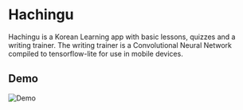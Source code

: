 # Hachingu

Hachingu is a Korean Learning app with basic lessons, quizzes and a writing trainer. The writing trainer is a Convolutional Neural Network compiled to tensorflow-lite for use in mobile devices.

## Demo

![Demo](demo.gif)
